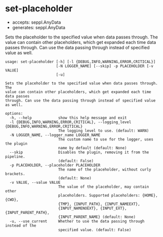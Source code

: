 # set-placeholder

* accepts: seppl.AnyData
* generates: seppl.AnyData

Sets the placeholder to the specified value when data passes through. The value can contain other placeholders, which get expanded each time data passes through. Can use the data passing through instead of specified value as well.

```
usage: set-placeholder [-h] [-l {DEBUG,INFO,WARNING,ERROR,CRITICAL}]
                       [-N LOGGER_NAME] [--skip] -p PLACEHOLDER [-v VALUE]
                       [-u]

Sets the placeholder to the specified value when data passes through. The
value can contain other placeholders, which get expanded each time data passes
through. Can use the data passing through instead of specified value as well.

options:
  -h, --help            show this help message and exit
  -l {DEBUG,INFO,WARNING,ERROR,CRITICAL}, --logging_level {DEBUG,INFO,WARNING,ERROR,CRITICAL}
                        The logging level to use. (default: WARN)
  -N LOGGER_NAME, --logger_name LOGGER_NAME
                        The custom name to use for the logger, uses the plugin
                        name by default (default: None)
  --skip                Disables the plugin, removing it from the pipeline.
                        (default: False)
  -p PLACEHOLDER, --placeholder PLACEHOLDER
                        The name of the placeholder, without curly brackets.
                        (default: None)
  -v VALUE, --value VALUE
                        The value of the placeholder, may contain other
                        placeholders. Supported placeholders: {HOME}, {CWD},
                        {TMP}, {INPUT_PATH}, {INPUT_NAMEEXT},
                        {INPUT_NAMENOEXT}, {INPUT_EXT}, {INPUT_PARENT_PATH},
                        {INPUT_PARENT_NAME} (default: None)
  -u, --use_current     Whether to use the data passing through instead of the
                        specified value. (default: False)
```
